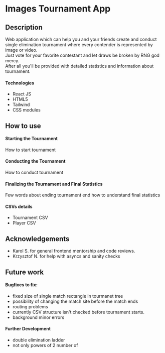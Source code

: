 # Images Tournament App

## Description

Web application which can help you and your friends create and conduct
single elimination tournament where every contender is represented by image or
video.  
Just vote for your favorite contestant and let draws be broken by RNG god mercy.  
After all you'll be provided with detailed statistics and information about
tournament.


#### Technologies
  - React JS
  - HTML5
  - Tailwind
  - CSS modules

## How to use
#### Starting the Tournament

  How to start tournament

#### Conducting the Tournament

  How to conduct tournament


#### Finalizing the Tournament and Final Statistics

  Few words about ending tournament end how to understand final statistics

#### CSVs details
- Tournament CSV
- Player CSV

## Acknowledgements
- Karol S. for general frontend mentorship and code reviews.
- Krzysztof N. for help with asyncs and sanity checks


## Future work

#### Bugfixes to fix:
- fixed size of single match rectangle in tourmanet tree
- possibility of changing the match site before the match ends
- routing problems
- currently CSV structure isn't checked before tournament starts.
- background minor errors

#### Further Development
- double elimination ladder
- not only powers of 2 number of
